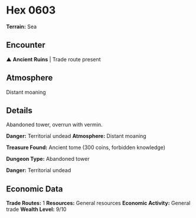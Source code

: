# Hex 0603

**Terrain:** Sea

## Encounter
▲ **Ancient Ruins** | Trade route present

## Atmosphere
Distant moaning

## Details
Abandoned tower, overrun with vermin.

**Danger:** Territorial undead
**Atmosphere:** Distant moaning

**Treasure Found:** Ancient tome (300 coins, forbidden knowledge)


**Dungeon Type:** Abandoned tower

**Danger:** Territorial undead

## Economic Data
**Trade Routes:** 1
**Resources:** General resources
**Economic Activity:** General trade
**Wealth Level:** 9/10
